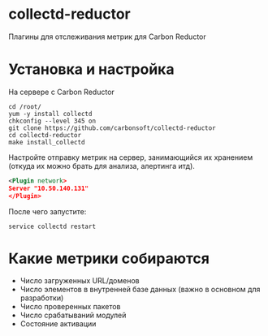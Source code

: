# collectd-reductor
Плагины для отслеживания метрик для Carbon Reductor

# Установка и настройка

На сервере с Carbon Reductor

``` shell
cd /root/
yum -y install collectd
chkconfig --level 345 on
git clone https://github.com/carbonsoft/collectd-reductor
cd collectd-reductor
make install_collectd
```

Настройте отправку метрик на сервер, занимающийся их хранением (откуда их можно брать для анализа, алертинга итд).

``` xml
<Plugin network>
Server "10.50.140.131"
</Plugin>
```

После чего запустите:
```
service collectd restart
```

# Какие метрики собираются

- Число загруженных URL/доменов
- Число элементов в внутренней базе данных (важно в основном для разработки)
- Число проверенных пакетов
- Число срабатываний модулей
- Состояние активации
